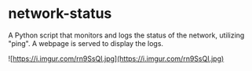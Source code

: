 # network-status
A Python script that monitors and logs the status of the network, utilizing "ping".
A webpage is served to display the logs.

![https://i.imgur.com/rn9SsQI.jpg](https://i.imgur.com/rn9SsQI.jpg)
